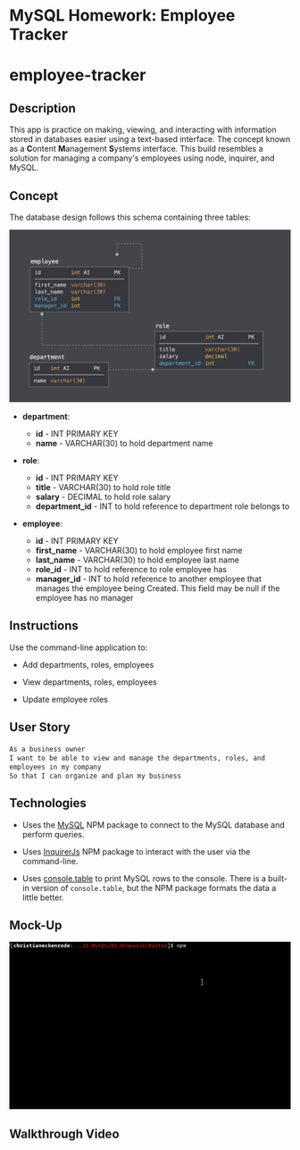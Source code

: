 # MySQL Homework: Employee Tracker
# employee-tracker

## Description

This app is practice on making, viewing, and interacting with information stored in databases easier using a text-based interface. The concept known as a **C**ontent **M**anagement **S**ystems interface. This build resembles a solution for managing a company's employees using node, inquirer, and MySQL.

## Concept

The database design follows this schema containing three tables:

![Database Schema](assets/schema.png)

* **department**:

  * **id** - INT PRIMARY KEY
  * **name** - VARCHAR(30) to hold department name

* **role**:

  * **id** - INT PRIMARY KEY
  * **title** -  VARCHAR(30) to hold role title
  * **salary** -  DECIMAL to hold role salary
  * **department_id** -  INT to hold reference to department role belongs to

* **employee**:

  * **id** - INT PRIMARY KEY
  * **first_name** - VARCHAR(30) to hold employee first name
  * **last_name** - VARCHAR(30) to hold employee last name
  * **role_id** - INT to hold reference to role employee has
  * **manager_id** - INT to hold reference to another employee that manages the employee being Created. This field may be null if the employee has no manager

## Instructions

Use the command-line application to:

  * Add departments, roles, employees

  * View departments, roles, employees

  * Update employee roles

## User Story

```
As a business owner
I want to be able to view and manage the departments, roles, and employees in my company
So that I can organize and plan my business
```

## Technologies

* Uses the [MySQL](https://www.npmjs.com/package/mysql) NPM package to connect to the MySQL database and perform queries.

* Uses [InquirerJs](https://www.npmjs.com/package/inquirer/v/0.2.3) NPM package to interact with the user via the command-line.

* Uses [console.table](https://www.npmjs.com/package/console.table) to print MySQL rows to the console. There is a built-in version of `console.table`, but the NPM package formats the data a little better.

## Mock-Up

![Employee Tracker](assets/employee-tracker.gif)

## Walkthrough Video

